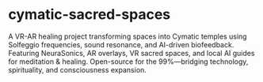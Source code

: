 # cymatic-sacred-spaces
A VR-AR healing project transforming spaces into Cymatic temples using Solfeggio frequencies, sound resonance, and AI-driven biofeedback. Featuring NeuraSonics, AR overlays, VR sacred spaces, and local AI guides for meditation &amp; healing. Open-source for the 99%—bridging technology, spirituality, and consciousness expansion.
